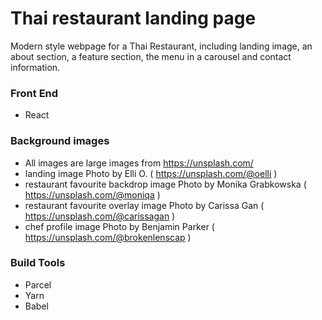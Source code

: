 # Thai restaurant landing page

Modern style webpage for a Thai Restaurant, including landing image, an about section, a feature section, the menu in a carousel and contact information.

### Front End

* React

### Background images

* All images are large images from https://unsplash.com/
* landing image Photo by Elli O. ( https://unsplash.com/@oelli )
* restaurant favourite backdrop image Photo by Monika Grabkowska ( https://unsplash.com/@moniqa )
* restaurant favourite overlay image Photo by Carissa Gan ( https://unsplash.com/@carissagan )
* chef profile image Photo by Benjamin Parker ( https://unsplash.com/@brokenlenscap )

### Build Tools

* Parcel
* Yarn
* Babel